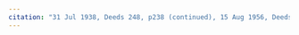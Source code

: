 ```yaml
---
citation: "31 Jul 1938, Deeds 248, p238 (continued), 15 Aug 1956, Deeds 393, p16, scanned from owner’s original copy."
---
```

